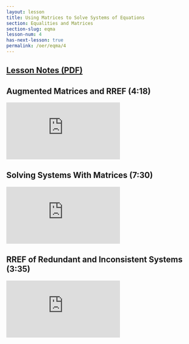 ```yaml
---
layout: lesson
title: Using Matrices to Solve Systems of Equations
section: Equalities and Matrices
section-slug: eqma
lesson-num: 4
has-next-lesson: true
permalink: /oer/eqma/4
---
```



<h2>
<a href="/assets/oer/eqma/SystemsAsMatrices.pdf">
Lesson Notes (PDF)
</a>
</h2>


<h2>Augmented Matrices and RREF (4:18)</h2>
<div class="youtube-wrapper">
<iframe class="video" src="https://www.youtube.com/embed/8pCWqzc-B_s" allow="accelerometer; autoplay; encrypted-media; gyroscope; picture-in-picture" allowfullscreen="" frameborder="0"></iframe>
</div>

<h2>Solving Systems With Matrices (7:30)</h2>
<div class="youtube-wrapper">
<iframe class="video" src="https://www.youtube.com/embed/yRGO88Cnu_Y" allow="accelerometer; autoplay; encrypted-media; gyroscope; picture-in-picture" allowfullscreen="" frameborder="0"></iframe>
</div>

<h2>RREF of Redundant and Inconsistent Systems (3:35)</h2>
<div class="youtube-wrapper">
<iframe class="video" src="https://www.youtube.com/embed/kRJ0G70JD5A" allow="accelerometer; autoplay; encrypted-media; gyroscope; picture-in-picture" allowfullscreen="" frameborder="0"></iframe>
</div>
